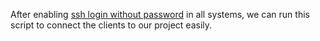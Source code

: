 After enabling [ssh login without password](http://www.linuxproblem.org/art_9.html) in all systems, we can run this script to connect the clients to our project easily.
